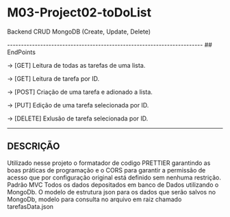 <h1 alingn = "center">M03-Project02-toDoList</h1>
<p>Backend CRUD MongoDB (Create, Update, Delete)</p>
-----------------------------------------------------------------------
## EndPoints 
<p alingn = "lefth">-> [GET] Leitura de todas as tarefas de uma lista.</p>
<p alingn = "lefth">-> [GET] Leitura de tarefa por ID.</P>
<p alingn = "lefth">-> [POST] Criação de uma tarefa e adionado a lista.</P>
<p alingn = "lefth">-> [PUT] Edição de uma tarefa selecionada por ID.</P>
<p alingn = "lefth">-> [DELETE] Exlusão de tarefa selecionada por ID.</P>

-----------------------------------------------------------------------
<h2 alingn="center"><strong>DESCRIÇÃO</strong></h2>
Utilizado nesse projeto o formatador de codigo PRETTIER garantindo as boas práticas de programação e o CORS para garantir a permissão de acesso que por configuração original está definido sem nenhuma restrição.
Padrão MVC
Todos os dados depositados em banco de Dados utilizando o MongoDb.
O modelo de estrutura json para os dados que serão salvos no MongoDb, modelo para consulta no arquivo em raiz chamado tarefasData.json 

